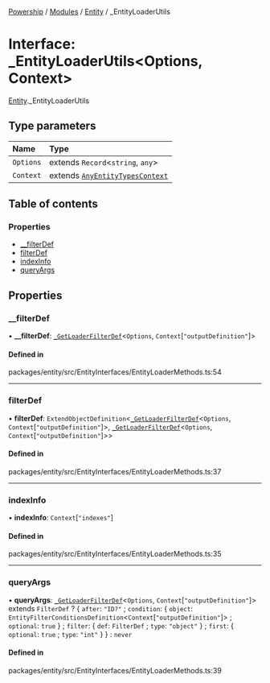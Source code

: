 [Powership](../README.md) / [Modules](../modules.md) / [Entity](../modules/Entity.md) / \_EntityLoaderUtils

# Interface: \_EntityLoaderUtils<Options, Context\>

[Entity](../modules/Entity.md)._EntityLoaderUtils

## Type parameters

| Name | Type |
| :------ | :------ |
| `Options` | extends `Record`<`string`, `any`\> |
| `Context` | extends [`AnyEntityTypesContext`](../modules/Entity.md#anyentitytypescontext) |

## Table of contents

### Properties

- [\_\_filterDef](Entity._EntityLoaderUtils.md#__filterdef)
- [filterDef](Entity._EntityLoaderUtils.md#filterdef)
- [indexInfo](Entity._EntityLoaderUtils.md#indexinfo)
- [queryArgs](Entity._EntityLoaderUtils.md#queryargs)

## Properties

### \_\_filterDef

• **\_\_filterDef**: [`_GetLoaderFilterDef`](../modules/Entity.md#_getloaderfilterdef)<`Options`, `Context`[``"outputDefinition"``]\>

#### Defined in

packages/entity/src/EntityInterfaces/EntityLoaderMethods.ts:54

___

### filterDef

• **filterDef**: `ExtendObjectDefinition`<[`_GetLoaderFilterDef`](../modules/Entity.md#_getloaderfilterdef)<`Options`, `Context`[``"outputDefinition"``]\>, [`_GetLoaderFilterDef`](../modules/Entity.md#_getloaderfilterdef)<`Options`, `Context`[``"outputDefinition"``]\>\>

#### Defined in

packages/entity/src/EntityInterfaces/EntityLoaderMethods.ts:37

___

### indexInfo

• **indexInfo**: `Context`[``"indexes"``]

#### Defined in

packages/entity/src/EntityInterfaces/EntityLoaderMethods.ts:35

___

### queryArgs

• **queryArgs**: [`_GetLoaderFilterDef`](../modules/Entity.md#_getloaderfilterdef)<`Options`, `Context`[``"outputDefinition"``]\> extends `FilterDef` ? { `after`: ``"ID?"`` ; `condition`: { `object`: `EntityFilterConditionsDefinition`<`Context`[``"outputDefinition"``]\> ; `optional`: ``true``  } ; `filter`: { `def`: `FilterDef` ; `type`: ``"object"``  } ; `first`: { `optional`: ``true`` ; `type`: ``"int"``  }  } : `never`

#### Defined in

packages/entity/src/EntityInterfaces/EntityLoaderMethods.ts:39
